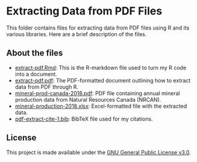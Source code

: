 # Extracting Data from PDF Files
This folder contains files for extracting data from PDF files using R and its various libraries. Here are a brief description of the files.

## About the files
- [extract-pdf.Rmd](extract-pdf.Rmd): This is the R-markdown file used to turn my R code into a document.
- [extract-pdf.pdf](retrieve-cansim.pdf): The PDF-formatted document outlining how to extract data from PDF through R.
- [mineral-prod-canada-2018.pdf](mineral-prod-canada-2018.pdf): PDF file containing annual mineral production data from Natural Resources Canada (NRCAN).
- [mineral-production-2018.xlsx](retrieve-cansim.pdf): Excel-formatted file with the extracted data.
- [pdf-extract-cite-1.bib](retrieve-cansim-cite.bib): BibTeX file used for my citations.

## License
This project is made available under the [GNU General Public License v3.0](https://www.gnu.org/licenses/gpl-3.0.en.html).
